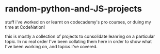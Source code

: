 # random-python-and-JS-projects
stuff i've worked on or learnt on codecademy's pro courses, or duing my time at CodeNation!


this is mostly a collection of projects to consolidate leanring on a particular topic. In no real order I've been collating them here in order to show what I've been working on, and topics I've covered.
